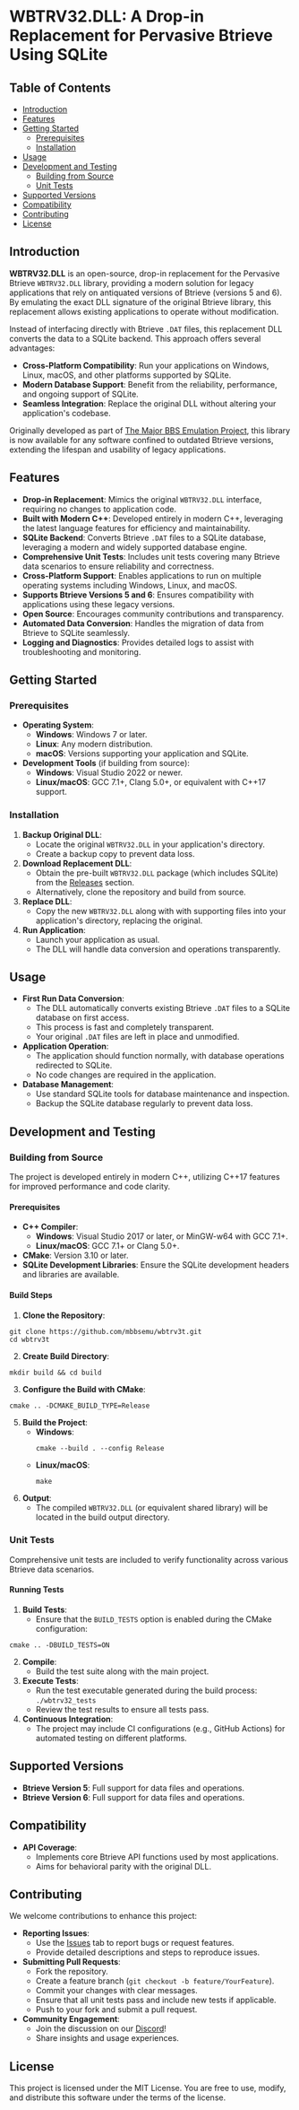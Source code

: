 
# WBTRV32.DLL: A Drop-in Replacement for Pervasive Btrieve Using SQLite
## Table of Contents
-   [Introduction](#introduction)
-   [Features](#features)
-   [Getting Started](#getting-started)
    -   [Prerequisites](#prerequisites)
    -   [Installation](#installation)
-   [Usage](#usage)
-   [Development and Testing](#development-and-testing)
    -   [Building from Source](#building-from-source)
    -   [Unit Tests](#unit-tests)
-   [Supported Versions](#supported-versions)
-   [Compatibility](#compatibility)
-   [Contributing](#contributing)
-   [License](#license)

## Introduction
**WBTRV32.DLL** is an open-source, drop-in replacement for the Pervasive Btrieve `WBTRV32.DLL` library, providing a modern solution for legacy applications that rely on antiquated versions of Btrieve (versions 5 and 6). By emulating the exact DLL signature of the original Btrieve library, this replacement allows existing applications to operate without modification.

Instead of interfacing directly with Btrieve `.DAT` files, this replacement DLL converts the data to a SQLite backend. This approach offers several advantages:
- **Cross-Platform Compatibility**: Run your applications on Windows, Linux, macOS, and other platforms supported by SQLite.
- **Modern Database Support**: Benefit from the reliability, performance, and ongoing support of SQLite.
- **Seamless Integration**: Replace the original DLL without altering your application's codebase.

Originally developed as part of [The Major BBS Emulation Project](https://github.com/mbbsemu), this library is now available for any software confined to outdated Btrieve versions, extending the lifespan and usability of legacy applications.

## Features

- **Drop-in Replacement**: Mimics the original `WBTRV32.DLL` interface, requiring no changes to application code.
- **Built with Modern C++**: Developed entirely in modern C++, leveraging the latest language features for efficiency and maintainability.
- **SQLite Backend**: Converts Btrieve `.DAT` files to a SQLite database, leveraging a modern and widely supported database engine.
- **Comprehensive Unit Tests**: Includes unit tests covering many Btrieve data scenarios to ensure reliability and correctness.
- **Cross-Platform Support**: Enables applications to run on multiple operating systems including Windows, Linux, and macOS.
- **Supports Btrieve Versions 5 and 6**: Ensures compatibility with applications using these legacy versions.
- **Open Source**: Encourages community contributions and transparency.
- **Automated Data Conversion**: Handles the migration of data from Btrieve to SQLite seamlessly.
- **Logging and Diagnostics**: Provides detailed logs to assist with troubleshooting and monitoring.

## Getting Started
### Prerequisites
- **Operating System**:
    - **Windows**: Windows 7 or later.
    - **Linux**: Any modern distribution.
    - **macOS**: Versions supporting your application and SQLite.
- **Development Tools** (if building from source):
    - **Windows**: Visual Studio 2022 or newer.
    - **Linux/macOS**: GCC 7.1+, Clang 5.0+, or equivalent with C++17 support.

### Installation
1. **Backup Original DLL**:
    - Locate the original `WBTRV32.DLL` in your application's directory.
    - Create a backup copy to prevent data loss.
2. **Download Replacement DLL**:
    - Obtain the pre-built `WBTRV32.DLL` package (which includes SQLite) from the [Releases](https://github.com/mbbsemu/wbtrv32/releases) section.
    - Alternatively, clone the repository and build from source.
3. **Replace DLL**:
    -   Copy the new `WBTRV32.DLL` along with with supporting files into your application's directory, replacing the original.
4. **Run Application**:
    -   Launch your application as usual.
    -   The DLL will handle data conversion and operations transparently.

## Usage
- **First Run Data Conversion**:
    - The DLL automatically converts existing Btrieve `.DAT` files to a SQLite database on first access.
    - This process is fast and completely transparent. 
    - Your original `.DAT` files are left in place and unmodified.
- **Application Operation**:
    - The application should function normally, with database operations redirected to SQLite.
    - No code changes are required in the application.
- **Database Management**:
    -   Use standard SQLite tools for database maintenance and inspection.
    -   Backup the SQLite database regularly to prevent data loss.

## Development and Testing

### Building from Source

The project is developed entirely in modern C++, utilizing C++17 features for improved performance and code clarity.

#### Prerequisites
- **C++ Compiler**:
    - **Windows**: Visual Studio 2017 or later, or MinGW-w64 with GCC 7.1+.
    - **Linux/macOS**: GCC 7.1+ or Clang 5.0+.
- **CMake**: Version 3.10 or later.
- **SQLite Development Libraries**: Ensure the SQLite development headers and libraries are available.

#### Build Steps
1. **Clone the Repository**:
```
git clone https://github.com/mbbsemu/wbtrv3t.git
cd wbtrv3t
``` 
    
2. **Create Build Directory**:
```
mkdir build && cd build
```
    
3. **Configure the Build with CMake**:
```
cmake .. -DCMAKE_BUILD_TYPE=Release
``` 
    
5.  **Build the Project**:
    - **Windows**:
        ```
        cmake --build . --config Release
        ```
    - **Linux/macOS**:
        ```
        make
        ``` 
6.  **Output**:
    - The compiled `WBTRV32.DLL` (or equivalent shared library) will be located in the build output directory.

### Unit Tests
Comprehensive unit tests are included to verify functionality across various Btrieve data scenarios.

#### Running Tests
1. **Build Tests**:
    -   Ensure that the `BUILD_TESTS` option is enabled during the CMake configuration:
```
cmake .. -DBUILD_TESTS=ON
```
2. **Compile**:
    - Build the test suite along with the main project.
3. **Execute Tests**:
    - Run the test executable generated during the build process:
`./wbtrv32_tests` 
    - Review the test results to ensure all tests pass.
4. **Continuous Integration**:
    - The project may include CI configurations (e.g., GitHub Actions) for automated testing on different platforms.

## Supported Versions
- **Btrieve Version 5**: Full support for data files and operations.
- **Btrieve Version 6**: Full support for data files and operations.

## Compatibility
- **API Coverage**:
    - Implements core Btrieve API functions used by most applications.
    - Aims for behavioral parity with the original DLL.

## Contributing
We welcome contributions to enhance this project:
- **Reporting Issues**:
    - Use the [Issues](https://github.com/mbbsemu/wbtrv32/issues) tab to report bugs or request features.
    - Provide detailed descriptions and steps to reproduce issues.
- **Submitting Pull Requests**:
    - Fork the repository.
    - Create a feature branch (`git checkout -b feature/YourFeature`).
    - Commit your changes with clear messages.
    - Ensure that all unit tests pass and include new tests if applicable.
    - Push to your fork and submit a pull request.
- **Community Engagement**:
	- Join the discussion on our [Discord](https://discord.gg/BgjxMD5)!
    - Share insights and usage experiences.

## License

This project is licensed under the MIT License. You are free to use, modify, and distribute this software under the terms of the license.
